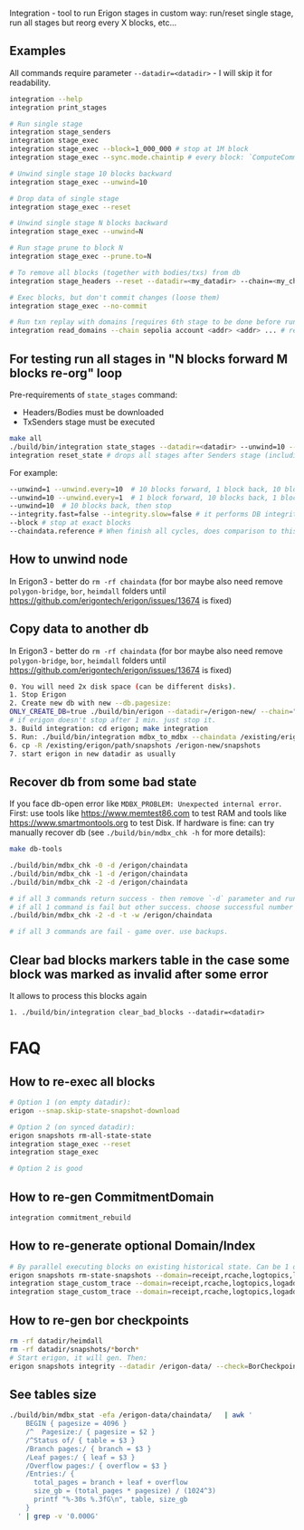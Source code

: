 Integration - tool to run Erigon stages in custom way: run/reset single stage, run all stages but reorg every X blocks,
etc...

## Examples

All commands require parameter `--datadir=<datadir>` - I will skip it for readability.

```sh
integration --help
integration print_stages

# Run single stage
integration stage_senders
integration stage_exec
integration stage_exec --block=1_000_000 # stop at 1M block
integration stage_exec --sync.mode.chaintip # every block: `ComputeCommitment`, `rwtx.Commit()`, write diffs/changesets

# Unwind single stage 10 blocks backward
integration stage_exec --unwind=10

# Drop data of single stage
integration stage_exec --reset

# Unwind single stage N blocks backward
integration stage_exec --unwind=N

# Run stage prune to block N
integration stage_exec --prune.to=N

# To remove all blocks (together with bodies/txs) from db 
integration stage_headers --reset --datadir=<my_datadir> --chain=<my_chain>

# Exec blocks, but don't commit changes (loose them)
integration stage_exec --no-commit

# Run txn replay with domains [requires 6th stage to be done before run]
integration read_domains --chain sepolia account <addr> <addr> ... # read values for given accounts
```

## For testing run all stages in "N blocks forward M blocks re-org" loop

Pre-requirements of `state_stages` command:

- Headers/Bodies must be downloaded
- TxSenders stage must be executed

```sh
make all
./build/bin/integration state_stages --datadir=<datadir> --unwind=10 --unwind.every=20 --pprof
integration reset_state # drops all stages after Senders stage (including it's db tables DB tables)
```

For example:

```sh
--unwind=1 --unwind.every=10  # 10 blocks forward, 1 block back, 10 blocks forward, ...
--unwind=10 --unwind.every=1  # 1 block forward, 10 blocks back, 1 blocks forward, ...
--unwind=10  # 10 blocks back, then stop
--integrity.fast=false --integrity.slow=false # it performs DB integrity checks each step. You can disable slow or fast checks.
--block # stop at exact blocks
--chaindata.reference # When finish all cycles, does comparison to this db file.
```

## How to unwind node

In Erigon3 - better do `rm -rf chaindata` (for bor maybe also need remove `polygon-bridge`, `bor`, `heimdall` folders
until https://github.com/erigontech/erigon/issues/13674 is fixed)

## Copy data to another db

In Erigon3 - better do `rm -rf chaindata` (for bor maybe also need remove `polygon-bridge`, `bor`, `heimdall` folders
until https://github.com/erigontech/erigon/issues/13674 is fixed)

```sh
0. You will need 2x disk space (can be different disks).
1. Stop Erigon
2. Create new db with new --db.pagesize:
ONLY_CREATE_DB=true ./build/bin/erigon --datadir=/erigon-new/ --chain="$CHAIN" --db.pagesize=8kb --db.size.limit=12T
# if erigon doesn't stop after 1 min. just stop it.
3. Build integration: cd erigon; make integration
5. Run: ./build/bin/integration mdbx_to_mdbx --chaindata /existing/erigon/path/chaindata/ --chaindata.to /erigon-new/chaindata/
6. cp -R /existing/erigon/path/snapshots /erigon-new/snapshots
7. start erigon in new datadir as usually
```

## Recover db from some bad state

If you face db-open error like `MDBX_PROBLEM: Unexpected internal error`. First: use tools
like https://www.memtest86.com to test RAM and tools like https://www.smartmontools.org to test Disk. If hardware is
fine: can try manually recover db (see `./build/bin/mdbx_chk -h` for more details):

```sh
make db-tools

./build/bin/mdbx_chk -0 -d /erigon/chaindata
./build/bin/mdbx_chk -1 -d /erigon/chaindata
./build/bin/mdbx_chk -2 -d /erigon/chaindata

# if all 3 commands return success - then remove `-d` parameter and run again
# if all 1 command is fail but other success. choose successful number - for example 2 - and switch db manually to it:  
./build/bin/mdbx_chk -2 -d -t -w /erigon/chaindata  

# if all 3 commands are fail - game over. use backups.
```

## Clear bad blocks markers table in the case some block was marked as invalid after some error

It allows to process this blocks again

```
1. ./build/bin/integration clear_bad_blocks --datadir=<datadir>
```

# FAQ

## How to re-exec all blocks

```sh
# Option 1 (on empty datadir):
erigon --snap.skip-state-snapshot-download

# Option 2 (on synced datadir):
erigon snapshots rm-all-state-state
integration stage_exec --reset
integration stage_exec 

# Option 2 is good 
```

## How to re-gen CommitmentDomain

```sh
integration commitment_rebuild
```

## How to re-generate optional Domain/Index

```sh
# By parallel executing blocks on existing historical state. Can be 1 or many domains:
erigon snapshots rm-state-snapshots --domain=receipt,rcache,logtopics,logaddrs,tracesfrom,tracesto
integration stage_custom_trace --domain=receipt,rcache,logtopics,logaddrs,tracesfrom,tracesto --reset
integration stage_custom_trace --domain=receipt,rcache,logtopics,logaddrs,tracesfrom,tracesto
```

## How to re-gen bor checkpoints

```sh
rm -rf datadir/heimdall
rm -rf datadir/snapshots/*borch*
# Start erigon, it will gen. Then:
erigon snapshots integrity --datadir /erigon-data/ --check=BorCheckpoints
```

## See tables size

```sh
./build/bin/mdbx_stat -efa /erigon-data/chaindata/   | awk '
    BEGIN { pagesize = 4096 }
    /^  Pagesize:/ { pagesize = $2 }
    /^Status of/ { table = $3 }
    /Branch pages:/ { branch = $3 }
    /Leaf pages:/ { leaf = $3 }
    /Overflow pages:/ { overflow = $3 }
    /Entries:/ {
      total_pages = branch + leaf + overflow
      size_gb = (total_pages * pagesize) / (1024^3)
      printf "%-30s %.3fG\n", table, size_gb
    }
  ' | grep -v '0.000G'
```
